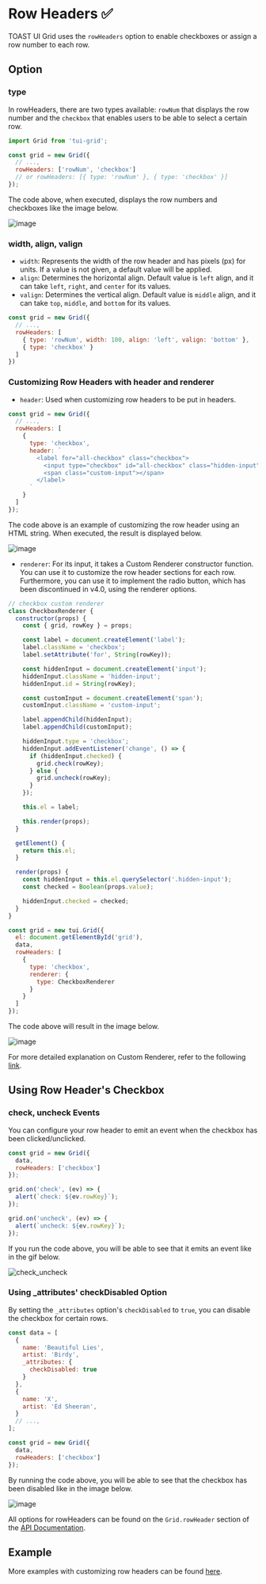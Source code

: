 # Row Headers ✅

TOAST UI Grid uses the `rowHeaders` option to enable checkboxes or assign a row number to each row. 

## Option
### type

In rowHeaders, there are two types available: `rowNum` that displays the row number and the `checkbox` that enables users to be able to select a certain row.

```js
import Grid from 'tui-grid';

const grid = new Grid({
  // ...,
  rowHeaders: ['rowNum', 'checkbox']
  // or rowHeaders: [{ type: 'rowNum' }, { type: 'checkbox' }]
});
```

The code above, when executed, displays the row numbers and checkboxes like the image below. 

![image](https://user-images.githubusercontent.com/35371660/60868741-9b75d500-a268-11e9-98f3-18a9293d32b4.png)

### width, align, valign
* `width`: Represents the width of the row header and has pixels (px) for units. If a value is not given, a default value will be applied. 
* `align`: Determines the horizontal align. Default value is `left` align, and it can take `left`, `right`, and `center` for its values.
* `valign`: Determines the vertical align. Default value is `middle` align, and it can take `top`, `middle`, and `bottom` for its values. 

```js
const grid = new Grid({
  // ...,
  rowHeaders: [
    { type: 'rowNum', width: 100, align: 'left', valign: 'bottom' },
    { type: 'checkbox' }
  ]
})
```

### Customizing Row Headers with header and renderer

* `header`: Used when customizing row headers to be put in headers. 

```js
const grid = new Grid({
  // ...,
  rowHeaders: [
    {
      type: 'checkbox',
      header: `
        <label for="all-checkbox" class="checkbox">
          <input type="checkbox" id="all-checkbox" class="hidden-input" name="_checked" />
          <span class="custom-input"></span>
        </label>
      `
    }
  ]
});
```

The code above is an example of customizing the row header using an HTML string. When executed, the result is displayed below. 

![image](https://user-images.githubusercontent.com/35371660/60875736-7340a300-a275-11e9-9cd6-9472c2763323.png)

* `renderer`: For its input, it takes a Custom Renderer constructor function. You can use it to customize the row header sections for each row. Furthermore, you can use it to implement the radio button, which has been discontinued in v4.0, using the renderer options. 

```js
// checkbox custom renderer
class CheckboxRenderer {
  constructor(props) {
    const { grid, rowKey } = props;

    const label = document.createElement('label');
    label.className = 'checkbox';
    label.setAttribute('for', String(rowKey));

    const hiddenInput = document.createElement('input');
    hiddenInput.className = 'hidden-input';
    hiddenInput.id = String(rowKey);

    const customInput = document.createElement('span');
    customInput.className = 'custom-input';

    label.appendChild(hiddenInput);
    label.appendChild(customInput);

    hiddenInput.type = 'checkbox';
    hiddenInput.addEventListener('change', () => {
      if (hiddenInput.checked) {
        grid.check(rowKey);
      } else {
        grid.uncheck(rowKey);
      }
    });

    this.el = label;

    this.render(props);
  }

  getElement() {
    return this.el;
  }

  render(props) {
    const hiddenInput = this.el.querySelector('.hidden-input');
    const checked = Boolean(props.value);

    hiddenInput.checked = checked;
  }
}

const grid = new tui.Grid({
  el: document.getElementById('grid'),
  data,
  rowHeaders: [
    {
      type: 'checkbox',
      renderer: {
        type: CheckboxRenderer
      }
    }
  ]
});
```

The code above will result in the image below.

![image](https://user-images.githubusercontent.com/35371660/60876491-f6aec400-a276-11e9-8ff6-b2b30c5f6f4a.png)

For more detailed explanation on Custom Renderer, refer to the following [link](./custom-renderer). 

## Using Row Header's Checkbox
### check, uncheck Events

You can configure your row header to emit an event when the checkbox has been clicked/unclicked. 

```js
const grid = new Grid({
  data,
  rowHeaders: ['checkbox']
});

grid.on('check', (ev) => {
  alert(`check: ${ev.rowKey}`);
});

grid.on('uncheck', (ev) => {
  alert(`uncheck: ${ev.rowKey}`);
});
```

If you run the code above, you will be able to see that it emits an event like in the gif below. 

![check_uncheck](https://user-images.githubusercontent.com/35371660/60872188-3a053480-a26f-11e9-8af4-e5280bf45f69.gif)

### Using _attributes' checkDisabled Option

By setting the `_attributes` option's `checkDisabled` to `true`, you can disable the checkbox for certain rows.

```js
const data = [
  {
    name: 'Beautiful Lies',
    artist: 'Birdy',
    _attributes: {
      checkDisabled: true
    }
  },
  {
    name: 'X',
    artist: 'Ed Sheeran',
  }
  // ...,
];

const grid = new Grid({
  data,
  rowHeaders: ['checkbox']
});
```

By running the code above, you will be able to see that the checkbox has been disabled like in the image below. 

![image](https://user-images.githubusercontent.com/35371660/60870503-fbba4600-a26b-11e9-8a5d-39af045b40bf.png)

All options for rowHeaders can be found on the `Grid.rowHeader` section of the [API Documentation](https://nhn.github.io/tui.grid/latest). 

## Example

More examples with customizing row headers can be found [here](https://nhn.github.io/tui.grid/latest/tutorial-example11-row-headers).